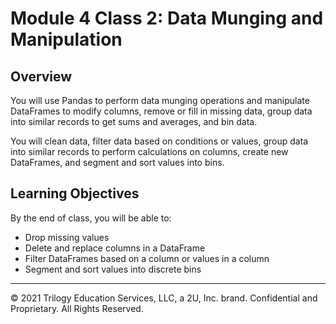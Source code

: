 # Module 4 Class 2: Data Munging and Manipulation

## Overview

You will use Pandas to perform data munging operations and manipulate DataFrames to modify columns, remove or fill in missing data, group data into similar records to get sums and averages, and bin data.

You will clean data, filter data based on conditions or values, group data into similar records to perform calculations on columns, create new DataFrames, and segment and sort values into bins. 

## Learning Objectives

By the end of class, you will be able to:

* Drop missing values
* Delete and replace columns in a DataFrame
* Filter DataFrames based on a column or values in a column
* Segment and sort values into discrete bins

- - - 

© 2021 Trilogy Education Services, LLC, a 2U, Inc. brand.  Confidential and Proprietary.  All Rights Reserved.